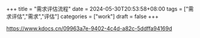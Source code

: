 +++
title = "需求评估流程"
date = 2024-05-30T20:53:58+08:00
tags = ["需求评估","需求","评估"]
categories = ["work"]
draft = false
+++

https://www.kdocs.cn/09963a7e-9402-4c4d-a82c-5ddffa94169d